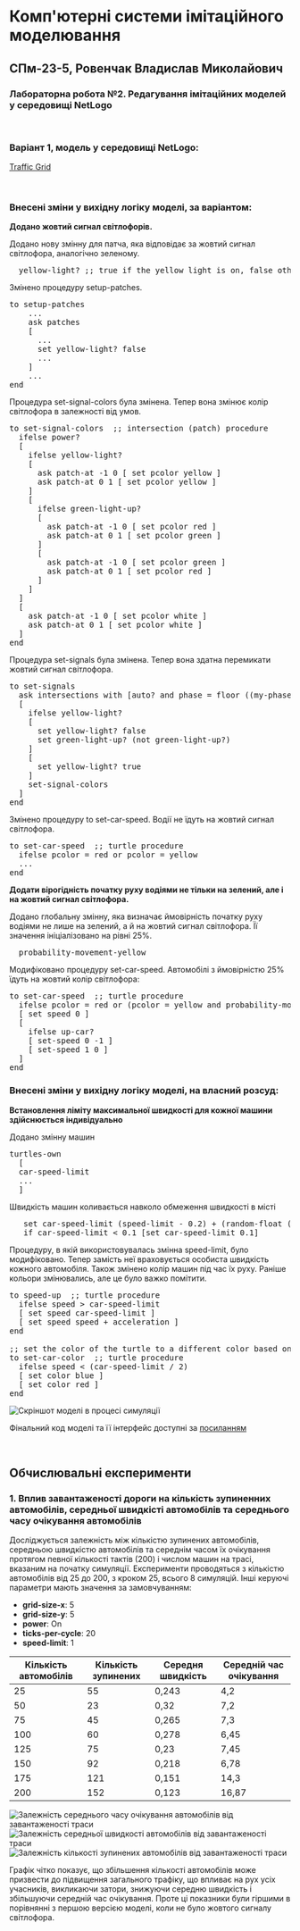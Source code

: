 # Комп'ютерні системи імітаційного моделювання
## СПм-23-5, Ровенчак Владислав Миколайович
### Лабораторна робота №**2**. Редагування імітаційних моделей у середовищі NetLogo

<br>

### Варіант 1, модель у середовищі NetLogo:
[Traffic Grid](https://www.netlogoweb.org/launch#http://www.netlogoweb.org/assets/modelslib/Sample%20Models/Social%20Science/Traffic%20Grid.nlogo)

<br>

### Внесені зміни у вихідну логіку моделі, за варіантом:

**Додано жовтий сигнал світлофорів.**

Додано нову змінну для патча, яка відповідає за жовтий сигнал світлофора, аналогічно зеленому.
<pre>
  yellow-light? ;; true if the yellow light is on, false otherwise
</pre> 

Змінено процедуру setup-patches.

<pre>
to setup-patches
    ...
    ask patches
    [
      ...
      set yellow-light? false
      ...
    ]
    ...
end
</pre>

Процедура set-signal-colors була змінена. Тепер вона змінює колір світлофора в залежності від умов.

<pre>
to set-signal-colors  ;; intersection (patch) procedure
  ifelse power?
  [
    ifelse yellow-light?
    [
      ask patch-at -1 0 [ set pcolor yellow ]
      ask patch-at 0 1 [ set pcolor yellow ]
    ]
    [
      ifelse green-light-up?
      [
        ask patch-at -1 0 [ set pcolor red ]
        ask patch-at 0 1 [ set pcolor green ]
      ]
      [
        ask patch-at -1 0 [ set pcolor green ]
        ask patch-at 0 1 [ set pcolor red ]
      ]
    ]
  ]
  [
    ask patch-at -1 0 [ set pcolor white ]
    ask patch-at 0 1 [ set pcolor white ]
  ]
end
</pre>

Процедура set-signals була змінена. Тепер вона здатна перемикати жовтий сигнал світлофора.

<pre>
to set-signals
  ask intersections with [auto? and phase = floor ((my-phase * ticks-per-cycle) / 100)]
  [
    ifelse yellow-light?
    [
      set yellow-light? false
      set green-light-up? (not green-light-up?)
    ]
    [
      set yellow-light? true
    ]
    set-signal-colors
  ]
end
</pre>

Змінено процедуру to set-car-speed. Водії не їдуть на жовтий сигнал світлофора.

<pre>
to set-car-speed  ;; turtle procedure
  ifelse pcolor = red or pcolor = yellow
  ...
end
</pre>

**Додати вірогідність початку руху водіями не тільки на зелений, але і на жовтий сигнал світлофора.**

Додано глобальну змінну, яка визначає ймовірність початку руху водіями не лише на зелений, а й на жовтий сигнал світлофора. Її значення ініціалізовано на рівні 25%.
<pre>
  probability-movement-yellow
</pre>

Модифіковано процедуру set-car-speed. Автомобілі з ймовірністю 25% їдуть на жовтий колір світлофора:

<pre>
to set-car-speed  ;; turtle procedure
  ifelse pcolor = red or (pcolor = yellow and probability-movement-yellow < random-float 100)
  [ set speed 0 ]
  [
    ifelse up-car?
    [ set-speed 0 -1 ]
    [ set-speed 1 0 ]
  ]
end
</pre>

### Внесені зміни у вихідну логіку моделі, на власний розсуд:

**Встановлення ліміту максимальної швидкості для кожної машини здійснюється індивідуально**

Додано змінну машин

<pre>
turtles-own
  [
  car-speed-limit
  ...
  ]
</pre>

Швидкість машин коливається навколо обмеження швидкості в місті

<pre>
   set car-speed-limit (speed-limit - 0.2) + (random-float ((speed-limit + 0.2) - (speed-limit - 0.2)))
   if car-speed-limit < 0.1 [set car-speed-limit 0.1]
</pre>

Процедуру, в якій використовувалась змінна speed-limit, було модифіковано. Тепер замість неї враховується особиста швидкість кожного автомобіля. Також змінено колір машин під час їх руху. Раніше кольори змінювались, але це було важко помітити.
<pre>
to speed-up  ;; turtle procedure
  ifelse speed > car-speed-limit
  [ set speed car-speed-limit ]
  [ set speed speed + acceleration ]
end

;; set the color of the turtle to a different color based on how fast the turtle is moving
to set-car-color  ;; turtle procedure
  ifelse speed < (car-speed-limit / 2)
  [ set color blue ]
  [ set color red ]
end
</pre>

![Скріншот моделі в процесі симуляції](model.png)

Фінальний код моделі та її інтерфейс доступні за
[посиланням](TrafficGridNew.nlogo)

<br>

## Обчислювальні експерименти
### 1. Вплив завантаженості дороги на кількість зупиненних автомобілів, середньої швидкісті автомобілів та середнього часу очікування автомобілів
Досліджується залежність між кількістю зупинених автомобілів, середньою швидкістю автомобілів та середнім часом їх очікування протягом певної кількості тактів (200) і числом машин на трасі, вказаним на початку симуляції. Експерименти проводяться з кількістю автомобілів від 25 до 200, з кроком 25, всього 8 симуляцій.
Інші керуючі параметри мають значення за замовчуванням:
- **grid-size-x**: 5
- **grid-size-y**: 5
- **power**: On
- **ticks-per-cycle**: 20
- **speed-limit**: 1

<table>
<thead>
<tr><th>Кількість автомобілів</th><th>Кількість зупинених</th><th>Середня швидкість</th><th>Середній час очікування</th></tr>
</thead>
<tbody>
<tr><td>25</td><td>55</td><td>0,243</td><td>4,2</td></tr>
<tr><td>50</td><td>23</td><td>0,32</td><td>7,2</td></tr>
<tr><td>75</td><td>45</td><td>0,265</td><td>7,3</td></tr>
<tr><td>100</td><td>60</td><td>0,278</td><td>6,45</td></tr>
<tr><td>125</td><td>75</td><td>0,23</td><td>7,45</td></tr>
<tr><td>150</td><td>92</td><td>0,218</td><td>6,78</td></tr>
<tr><td>175</td><td>121</td><td>0,151</td><td>14,3</td></tr>
<tr><td>200</td><td>152</td><td>0,123</td><td>16,87</td></tr>
</tbody>
</table>

![Залежність середнього часу очікування автомобілів від завантаженості траси](average-wait-time-of-cars.png)
![Залежність середньої швидкості автомобілів від завантаженості траси](average-speed-of-cars.png)
![Залежність кількості зупинених автомобілів від завантаженості траси](stopped-cars.png)

Графік чітко показує, що збільшення кількості автомобілів може призвести до підвищення загального трафіку, що впливає на рух усіх учасників, викликаючи затори, знижуючи середню швидкість і збільшуючи середній час очікування. Проте ці показники були гіршими в порівнянні з першою версією моделі, коли не було жовтого сигналу світлофора.
